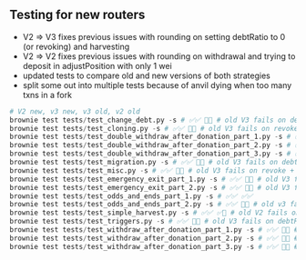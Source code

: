 ## Testing for new routers

- V2 => V3 fixes previous issues with rounding on setting debtRatio to 0 (or revoking) and harvesting
- V2 => V2 fixes previous issues with rounding on withdrawal and trying to deposit in adjustPosition with only 1 wei
- updated tests to compare old and new versions of both strategies
- split some out into multiple tests because of anvil dying when too many txns in a fork

```python
# V2 new, v3 new, v3 old, v2 old
brownie test tests/test_change_debt.py -s # ✅✅ 🚫✅ # old V3 fails on debtRatio == 0 + harvest
brownie test tests/test_cloning.py -s # ✅✅ 🚫✅ # old V3 fails on revoke + harvest
brownie test tests/test_double_withdraw_after_donation_part_1.py -s # ✅✅ 🚫✅ # old V3 fails on debtRatio == 0 + harvest
brownie test tests/test_double_withdraw_after_donation_part_2.py -s # ✅✅ ✅✅
brownie test tests/test_double_withdraw_after_donation_part_3.py -s # ✅✅ 🚫✅ # old V3 fails on debtRatio == 0 + harvest
brownie test tests/test_migration.py -s # ✅✅ 🚫✅ # old V3 fails on debtRatio == 0 + harvest
brownie test tests/test_misc.py -s # ✅✅ 🚫✅ # old V3 fails on revoke + harvest
brownie test tests/test_emergency_exit_part_1.py -s # ✅✅ 🚫✅ # old V3 fails on revert: no shares to redeem
brownie test tests/test_emergency_exit_part_2.py -s # ✅✅ 🚫✅ # old V3 fails on emergency shutdown + harvest
brownie test tests/test_odds_and_ends_part_1.py -s # ✅✅ ✅✅
brownie test tests/test_odds_and_ends_part_2.py -s # ✅✅ 🚫✅ # old v3 fails on revert: cannot mint zero
brownie test tests/test_simple_harvest.py -s # ✅✅ ✅🚫 # old V2 fails on harvest eventually (1 wei issue in adjustPosition)
brownie test tests/test_triggers.py -s # ✅✅ 🚫✅ # old V3 fails on debtRatio == 0 + harvest
brownie test tests/test_withdraw_after_donation_part_1.py -s # ✅✅ 🚫✅ # old V3 fails on debtRatio == 0 + harvest
brownie test tests/test_withdraw_after_donation_part_2.py -s # ✅✅ 🚫✅ # old v3 fails on revert: cannot mint zero
brownie test tests/test_withdraw_after_donation_part_3.py -s # ✅✅ 🚫✅ # old V3 fails on debtRatio == 0 + harvest
```
